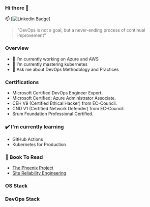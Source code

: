 ### Hi there 👋

📫 [![Linkedin Badge](https://img.shields.io/badge/RaghuReddy-Linkedin-blue?style=flat-square&logo=Linkedin&logoColor=white&link=https://www.linkedin.com/in/https://www.linkedin.com/in/raghureddycloud/)]

> "DevOps is not a goal, but a never-ending process of continual improvement"

### Overview

- 🔭 I’m currently working on Azure and AWS 
- 🌱 I’m currently mastering kubernetes
- 💬 Ask me about DevOps Methodology and Practices 

### Certifications 
- Microsoft Certified DevOps Engineer Expert.
- Microsoft Certified: Azure Administrator Associate.
- CEH V9 (Certified Ethical Hacker) from EC-Council.
- CND V1 (Certified Network Defender) from EC-Council.
- Srum Foundation Professional Certified.

### ✔️ I'm currently learning
- GitHub Actions
- Kubernetes for Production 

### 📘 Book To Read
- [The Phoenix Project](https://g.co/kgs/TRC14r)
- [Site Reliability Engineering](https://g.co/kgs/BrZWhj)


### OS Stack

###  DevOps Stack
 
<!--
**raghureddycloud/raghureddycloud** is a ✨ _special_ ✨ repository because its `README.md` (this file) appears on your GitHub profile.


-->
